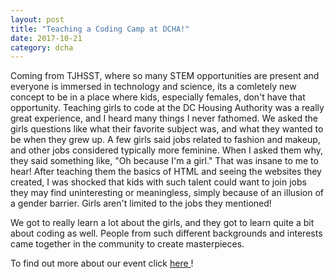 ```yaml
---
layout: post
title: "Teaching a Coding Camp at DCHA!"
date: 2017-10-21
category: dcha
---
```

Coming from TJHSST, where so many STEM opportunities are present and everyone is immersed in technology and science, its a comletely new concept to be in a place where kids, especially females, don't have that opportunity. Teaching girls to code at the DC Housing Authority was a really great experience, and I heard many things I never fathomed. We asked the girls questions like what their favorite subject was, and what they wanted to be when they grew up. A few girls said jobs related to fashion and makeup, and other jobs considered typically more feminine. When I asked them why, they said something like, "Oh because I'm a girl." That was insane to me to hear! After teaching them the basics of HTML and seeing the websites they created, I was shocked that kids with such talent could want to join jobs they may find uninteresting or meaningless, simply because of an illusion of a gender barrier. Girls aren't limited to the jobs they mentioned!

We got to really learn a lot about the girls, and they got to learn quite a bit about coding as well. People from such different backgrounds and interests came together in the community to create masterpieces.

To find out more about our event click
<a href = "http://www.dchousing.org/doc.aspx?docid=2017110313131120320&AspxAutoDetectCookieSupport=1"> here </a>
!
